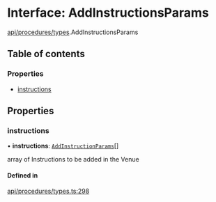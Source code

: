 # Interface: AddInstructionsParams

[api/procedures/types](../wiki/api.procedures.types).AddInstructionsParams

## Table of contents

### Properties

- [instructions](../wiki/api.procedures.types.AddInstructionsParams#instructions)

## Properties

### instructions

• **instructions**: [`AddInstructionParams`](../wiki/api.procedures.types.AddInstructionParams)[]

array of Instructions to be added in the Venue

#### Defined in

[api/procedures/types.ts:298](https://github.com/PolymathNetwork/polymesh-sdk/blob/c6fe1be3/src/api/procedures/types.ts#L298)
